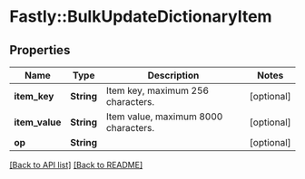 # Fastly::BulkUpdateDictionaryItem

## Properties

| Name | Type | Description | Notes |
| ---- | ---- | ----------- | ----- |
| **item_key** | **String** | Item key, maximum 256 characters. | [optional] |
| **item_value** | **String** | Item value, maximum 8000 characters. | [optional] |
| **op** | **String** |  | [optional] |

[[Back to API list]](../../README.md#endpoints) [[Back to README]](../../README.md)

